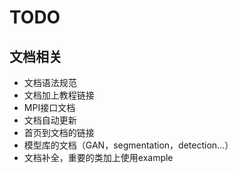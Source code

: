 TODO
=====================

## 文档相关

*   文档语法规范
*   文档加上教程链接
*   MPI接口文档
*   文档自动更新
*   首页到文档的链接
*   模型库的文档（GAN，segmentation，detection...）
*   文档补全，重要的类加上使用example

